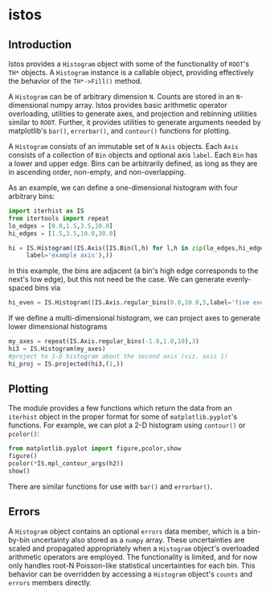 # istos

## Introduction

Istos provides a `Histogram` object with some of the
functionality of `ROOT`'s `TH*` objects. A `Histogram` instance
is a callable object, providing effectively the behavior of
the `TH*->Fill()` method.

A `Histogram` can be of arbitrary dimension `N`. Counts are stored
in an `N`-dimensional numpy array. Istos provides basic
arithmetic operator overloading, utilities to generate
axes, and projection and rebinning utilities similar to `ROOT`.
Further, it provides utilities to generate arguments needed
by matplotlib's `bar()`, `errorbar()`, and `contour()` functions for plotting.

A `Histogram` consists of an immutable set of `N` `Axis`
objects. Each `Axis` consists of a collection of `Bin` objects
and optional axis `label`. Each `Bin` has a lower and upper edge.
Bins can be arbitrarily defined, as long as they are in ascending
order, non-empty, and non-overlapping.

As an example, we can define a one-dimensional histogram
with four arbitrary bins:
```python
import iterhist as IS
from itertools import repeat
lo_edges = [0.0,1.5,3.5,10.0]
hi_edges = [1.5,3.5,10.0,30.0]

hi = IS.Histogram((IS.Axis([IS.Bin(l,h) for l,h in zip(lo_edges,hi_edges)],\
     label='example axis'),))
```

In this example, the bins are adjacent (a bin's high edge corresponds
to the next's low edge), but this not need be the case.
We can generate evenly-spaced bins via
```python
hi_even = IS.Histogram((IS.Axis.regular_bins(0.0,10.0,5,label='five evenly-spaced bins'),))
```

If we define a multi-dimensional histogram, we can project axes to generate
lower dimensional histograms
```python
my_axes = repeat(IS.Axis.regular_bins(-1.0,1.0,10),3)
hi3 = IS.Histogram(my_axes)
#project to 1-D histogram about the second axis (viz. axis 1)
hi_proj = IS.projected(hi3,(1,))
```

## Plotting

The module provides a few functions which return the data from an `iterhist` object
in the proper format for some of `matplotlib.pyplot`'s functions.
For example, we can plot a 2-D histogram using `contour()` or `pcolor()`:
```python
from matplotlib.pyplot import figure,pcolor,show
figure()
pcolor(*IS.mpl_contour_args(h2))
show()
```
There are similar functions for use with `bar()` and `errorbar()`.

## Errors

A `Histogram` object contains an optional `errors` data member,
which is a bin-by-bin uncertainty also stored as a `numpy` array.
These uncertainties are scaled and propagated appropriately
when a `Histogram` object's overloaded arithmetic operators are employed.
The functionality is limited, and for now only handles root-N
Poisson-like statistical uncertainties for each bin.
This behavior can be overridden by accessing a `Histogram` object's
`counts` and `errors` members directly.
